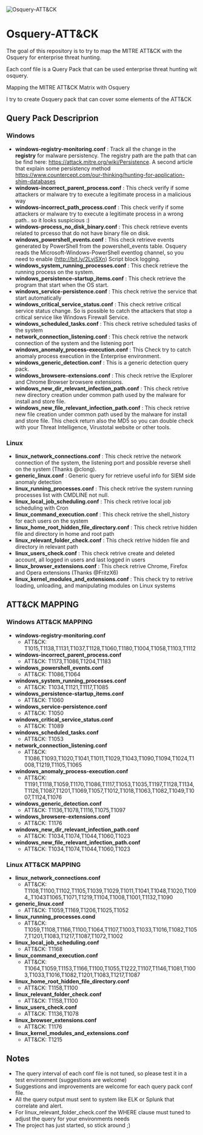 ![Osquery-ATT&CK](https://github.com/teoseller/osquery-attck/blob/master/docs/osquery_attck.JPG)

# Osquery-ATT&CK

The goal of this repository is to try to map the MITRE ATT&CK with the Osquery for enterprise threat hunting.

Each conf file is a Query Pack that can be used enterprise threat hunting wit osquery. 

Mapping the MITRE ATT&CK Matrix with Osquery


I try to create Osquery pack that can cover some elements of the ATT&CK
## Query Pack Descriprion
### Windows

- **windows-registry-monitoring.conf** : Track all the change in the **registry** for malware persistency. The registry path are the path that can be find here:
    https://attack.mitre.org/wiki/Persistence. A second article that explain some persistency method https://www.countercept.com/our-thinking/hunting-for-application-shim-databases
- **windows-incorrect_parent_process.conf** : This check verify if some attackers or malware try to execute a legitimate process in a malicious way
- **windows-incorrect_path_process.conf** : This check verify if some attackers or malware try to execute a legitimate process in a wrong path.. so it looks suspicious :)
- **windows-process_no_disk_binary.conf** : This check retrieve events related to prcesso that do not have binary file on disk.
- **windows_powershell_events.conf** : This check retrieve events generated by PowerShell from the powershell_events table. Osquery reads the Microsoft-Windows-PowerShell eventlog channel, so you need to enable (http://bit.ly/2LvjSXn) Script block logging. 
- **windows_system_running_processes.conf** : This check retrieve the running process on the system.
- **windows_persistence-startup_items.conf** : This check retrieve the program that start when the OS start.
- **windows_service-persistence.conf** : This check retrive the service that start automatically
- **windows_critical_service_status.conf** : This check retrive critical service status change. So is possible to catch the attackers that stop a critical service like Windows Firewall Service. 
- **windows_scheduled_tasks.conf** : This check retrive scheduled tasks of the system
- **network_connection_listening.conf** : This check retrive the network connection of the system and the listening port
- **windows_anomaly_process-execution.conf** : This Check try to catch anomaly process execution in the Enterprise environment.
- **windows_generic_detection.conf** : This is a generic detection query pack.
- **windows_browsere-extensions.conf** : This check retrive the IExplorer and Chrome Browser browsere extensions.
- **windows_new_dir_relevant_infection_path.conf** : This check retrive new directory creation under common path used by the malware for install and store file. 
- **windows_new_file_relevant_infection_path.conf** : This check retrive new file creation under common path used by the malware for install and store file. This check return also the MD5 so you can double check with your Threat Intelligence, Virustotal website or other tools. 

### Linux
- **linux_network_connections.conf** : This check retrive the network connection of the system, the listening port and possible reverse shell on the system (Thanks @clong).
- **generic_linux.conf** : Generic query for retrieve useful info for SIEM side anomaly detection
- **linux_running_processes.conf** : This check retrive the system running processes list  with CMDLINE not null.
- **linux_local_job_scheduling.conf** : This check retrive local job scheduling with Cron
- **linux_command_execution.conf** : This check retrive the shell_history for each users on the system
- **linux_home_root_hidden_file_directory.conf** : This check retrive hidden file and directory in home and root path
- **linux_relevant_folder_check.conf** : This check retrive hidden file and directory in relevant path 
- **linux_users_check.conf** : This check retrive create and deleted account, all logged in users and last logged in users
- **linux_browser_extensions.conf** : This check retrive Chrome, Firefox and Opera extensions  (Thanks @FritzX6)
- **linux_kernel_modules_and_extensions.conf** : This check try to retrive loading, unloading, and manipulating modules on Linux systems 

##  ATT&CK MAPPING
### Windows ATT&CK MAPPING
- **windows-registry-monitoring.conf**
    - ATT&CK: T1015,T1138,T1131,T1037,T1128,T1060,T1180,T1004,T1058,T1103,T1112
- **windows-incorrect_parent_process.conf**
    - ATT&CK: T1173,T1086,T1204,T1183
- **windows_powershell_events.conf**
    - ATT&CK: T1086,T1064
- **windows_system_running_processes.conf**   
    - ATT&CK: T1034,T1121,T1117,T1085
- **windows_persistence-startup_items.conf**
    - ATT&CK: T1060
- **windows_service-persistence.conf**
    - ATT&CK: T1050
- **windows_critical_service_status.conf**
    - ATT&CK: T1089
- **windows_scheduled_tasks.conf**
    - ATT&CK: T1053
- **network_connection_listening.conf**
    - ATT&CK: T1086,T1093,T1020,T1041,T1011,T1029,T1043,T1090,T1094,T1024,T1008,T1219,T1105,T1065
- **windows_anomaly_process-execution.conf**
    - ATT&CK: T1191,T1118,T1059,T1170,T1086,T1117,T1053,T1035,T1197,T1128,T1134,T1126,T1087,T1201,T1069,T1057,T1012,T1018,T1063,T1082,T1049,T1007,T1124,T1076
- **windows_generic_detection.conf**
    - ATT&CK: T1136,T1078,T1116,T1075,T1097
- **windows_browsere-extensions.conf**
    - ATT&CK: T1176
- **windows_new_dir_relevant_infection_path.conf**
    - ATT&CK: T1034,T1074,T1044,T1060,T1023
- **windows_new_file_relevant_infection_path.conf**
    - ATT&CK: T1034,T1074,T1044,T1060,T1023
### Linux ATT&CK MAPPING
- **linux_network_connections.conf**
    - ATT&CK: T1108,T1100,T1102,T1105,T1039,T1029,T1011,T1041,T1048,T1020,T1094,,T1043T1065,T1071,T1219,T1104,T1008,T1001,T1132,T1090
- **generic_linux.conf**
    - ATT&CK: T1059,T1169,T1206,T1025,T1052
- **linux_running_processes.cond** 
    - ATT&CK: T1059,T1108,T1166,T1100,T1064,T1107,T1003,T1033,T1016,T1082,T1057,T1201,T1083,T1217,T1087,T1072,T1002
- **linux_local_job_scheduling.conf**
    - ATT&CK: T1168
- **linux_command_execution.conf**
    - ATT&CK: T1064,T1059,T1153,T1166,T1100,T1055,T1222,T1107,T1146,T1081,T1003,T1033,T1016,T1082,T1201,T1083,T1217,T1087
- **linux_home_root_hidden_file_directory.conf**
    - ATT&CK: T1158,T1100
- **linux_relevant_folder_check.conf**
    - ATT&CK: T1158,T1100
-  **linux_users_check.conf**
    -  ATT&CK: T1136,T1078
-  **linux_browser_extensions.conf**
    -  ATT&CK: T1176
-  **linux_kernel_modules_and_extensions.conf**
    -  ATT&CK: T1215
    
## Notes

* The query interval of each conf file is not tuned, so please test it in a test environment (suggestions are welcome)
* Suggestions and improvements are welcome for each query pack conf file.
* All the query output must sent to system like ELK or Splunk that correlate and alert.
* For linux_relevant_folder_check.conf the WHERE clause must tuned to adjust the query for your environments needs
* The project has just started, so stick around ;)
